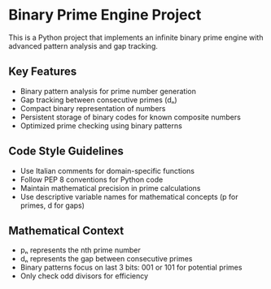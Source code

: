 <!-- Use this file to provide workspace-specific custom instructions to Copilot. For more details, visit https://code.visualstudio.com/docs/copilot/copilot-customization#_use-a-githubcopilotinstructionsmd-file -->

# Binary Prime Engine Project

This is a Python project that implements an infinite binary prime engine with advanced pattern analysis and gap tracking.

## Key Features
- Binary pattern analysis for prime number generation
- Gap tracking between consecutive primes (dₙ)
- Compact binary representation of numbers
- Persistent storage of binary codes for known composite numbers
- Optimized prime checking using binary patterns

## Code Style Guidelines
- Use Italian comments for domain-specific functions
- Follow PEP 8 conventions for Python code
- Maintain mathematical precision in prime calculations
- Use descriptive variable names for mathematical concepts (p for primes, d for gaps)

## Mathematical Context
- pₙ represents the nth prime number
- dₙ represents the gap between consecutive primes
- Binary patterns focus on last 3 bits: 001 or 101 for potential primes
- Only check odd divisors for efficiency
